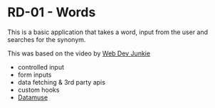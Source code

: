 # RD-01 - Words

This is a basic application that takes a word, input from the user and searches for the synonym.

This was based on the video by [Web Dev Junkie](https://youtu.be/-Rtlnsgbc0k)

-   controlled input
-   form inputs
-   data fetching & 3rd party apis
-   custom hooks
-   [Datamuse](https://www.datamuse.com/api/)
